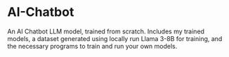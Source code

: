 # AI-Chatbot
An AI Chatbot LLM model, trained from scratch. Includes my trained models, a dataset generated using locally run Llama 3-8B for training, and the necessary programs to train and run your own models.
